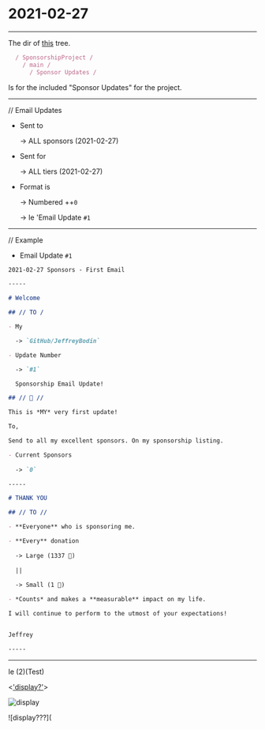 # 2021-02-27

----

The dir of [this](../Sponsor%20Updates) tree.

```js
  / SponsorshipProject /
    / main /
      / Sponsor Updates /
```

Is for the included "Sponsor Updates" for the project.

----

// Email Updates

- Sent to
  
  -> ALL sponsors (2021-02-27)
  
- Sent for
  
  -> ALL tiers (2021-02-27)

- Format is
  
  -> Numbered ++`0`

  -> Ie 'Email Update `#1`

----

// Example

- Email Update `#1`
  
```md
2021-02-27 Sponsors - First Email

-----

# Welcome

## // TO /

- My

  -> `GitHub/JeffreyBodin`

- Update Number

  -> `#1`

  Sponsorship Email Update!

## // 🍞 //

This is *MY* very first update!

To,

Send to all my excellent sponsors. On my sponsorship listing.

- Current Sponsors
  
  -> `0`

-----

# THANK YOU

## // TO //

- **Everyone** who is sponsoring me.

- **Every** donation
  
  -> Large (1337 🍞)
  
  ||
  
  -> Small (1 🍞)

- *Counts* and makes a **measurable** impact on my life.

I will continue to perform to the utmost of your expectations!


Jeffrey 

-----
```

-----

Ie (2)(Test)

<['display?'](./2021-02-27%20financial%20-%20GitHub%20Sponsors%20-%20Email%20Update_1.md)>

![display](<src: './2021-02-27%20financial%20-%20GitHub%20Sponsors%20-%20Email%20Update_1.md/'>)

![display???](<script>: javascript, src: "./2021-02-27%20financial%20-%20GitHub%20Sponsors%20-%20Email%20Update_1.md")

-----

# LICENSE

//  v.1.0.0

```js
SponsorshipProject - Sponsor Updates - README.md-v1-0-0.md
2021-02-27
v.1.0.0

MIT License

Copyright (c) 2021 Jeffrey Bodin
```
